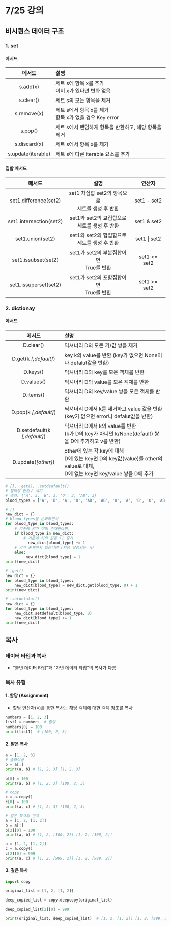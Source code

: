 # 7/25 강의
## 비시퀀스 데이터 구조
### 1. set
#### 메서드
|메서드|설명|
|:--:|:--|
|s.add(x)|세트 s에 항목 x를 추가<br>이미 x가 있다면 변화 없음|
|s.clear()|세트 s의 모든 항목을 제거|
|s.remove(x)|세트 s에서 항목 x를 제거<br>항목 x가 없을 경우 Key error|
|s.pop()|세트 s에서 랜덤하게 항목을 반환하고, 해당 항목을 제거|
|s.discard(x)|세트 s에서 항목 x를 제거|
|s.update(iterable)|세트 s에 다른 iterable 요소를 추가|

#### 집합 메서드
|메서드|설명|연산자|
|:--:|:--:|:--:|
|set1.difference(set2)|set1 차집합 set2의 항목으로<br>세트를 생성 후 반환|set1 - set2|
|set1.intersection(set2)|set1와 set2의 교집합으로<br>세트를 생성 후 반환| set1 & set2|
|set1.union(set2)|set1와 set2의 합집합으로<br>세트를 생성 후 반환|set1 \| set2|
|set1.issubset(set2)|set1가 set2의 부분집합이면<br>True를 반환|set1 <= set2|
|set1.issuperset(set2)|set1가 set2의 포함집합이면<br>True를 반환|set1 >= set2|

### 2. dictionay
#### 메서드
|메서드|설명|
|:--:|:--|
|D.clear()|딕셔너리 D의 모든 키/값 쌍을 제거|
|D.get(k *[,default]*)|key k의 value를 반환 (key가 없으면 None이나 defalut값을 반환)|
|D.keys()|딕셔너리 D의 key를 모은 객체를 반환|
|D.values()|딕셔너리 D의 value를 모은 객체를 반환|
|D.items()|딕셔너리 D의 key/value 쌍을 모은 객체를 반환|
|D.pop(k *[,default]*)|딕셔너리 D에서 k를 제거하고 value 값을 반환<br>(key가 없으면 error나 defalut값을 반환)|
|D.setdefault(k *[,default]*)|딕셔너리 D에서 k의 value를 반환<br>(k가 D의 key가 아니면 k/None(default) 쌍을 D에 추가하고 v를 반환)|
|D.update(*[other]*)|other에 있는 각 key에 대해<br>D에 있는 key면 D의 key값(value)를 other의 value로 대체,<br>D에 없는 key면 key/value 쌍을 D에 추가|
```python
# [], .get(), .setdeafault()
# 혈액형 인원수 세기
# 결과: {'A': 3, 'B': 3, 'O': 3, 'AB': 3}
blood_types = ['A', 'B', 'A', 'O', 'AB', 'AB', 'O', 'A', 'B', 'O', 'AB']

# []
new_dict = {}
# blood_types을 순회하면서
for blood_type in blood_types:
    # 기존에 키가 이미 존재한다면,
    if blood_type in new_dict:
        # 기존에 키의 값을 +1 증가
          new_dict[blood_type] += 1
    # 키가 존재하지 않는다면 (처음 설정되는 키)
    else:
         new_dict[blood_type] = 1
print(new_dict)

# .get()
new_dict = {}
for blood_type in blood_types:
    new_dict[blood_type] = new_dict.get(blood_type, 0) + 1
print(new_dict)

# .setdefalut()
new_dict = {}
for blood_type in blood_types:
    new_dict.setdefault(blood_type, 0)
    new_dict[blood_type] += 1
print(new_dict)
```

## 복사
### 데이터 타입과 복사
- "불변 데이터 타입"과 "가변 데이터 타입"의 복사가 다름
### 복사 유형
#### 1. 할당 (Assignment)
- 할당 연산자(=)를 통한 복사는 해당 객체에 대한 객체 참조를 복사
```python
numbers = [1, 2, 3]
list1 = numbers  # 할당
numbers[0] = 100
print(list1)  # [100, 2, 3]
```

#### 2. 얕은 복사
```python
a = [1, 2, 3]
# 슬라이싱
b = a[:]
print(a, b) # [1, 2, 3] [1, 2, 3]

b[0] = 100
print(a, b) # [1, 2, 3] [100, 2, 3]

# copy
c = a.copy()
c[0] = 100
print(a, c) # [1, 2, 3] [100, 2, 3]

# 얕은 복사의 한계
a = [1, 2, [1, 2]]
b = a[:]
b[2][0] = 100
print(a, b) # [1, 2, [100, 2]] [1, 2, [100, 2]]

a = [1, 2, [1, 2]]
c = a.copy()
c[2][0] = 999
print(a, c) # [1, 2, [999, 2]] [1, 2, [999, 2]]
```

#### 3. 깊은 복사
```python
import copy

original_list = [1, 2, [1, 2]]

deep_copied_list = copy.deepcopy(original_list)

deep_copied_list[2][0] = 999

print(original_list, deep_copied_list)  # [1, 2, [1, 2]] [1, 2, [999, 2]]
```